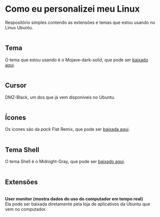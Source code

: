 # Como eu personalizei meu Linux
Respositório simples contendo as extensões e temas que estou usando no Linux Ubuntu.
<br />
<br />
## Tema
O tema que estou usando é o Mojave-dark-solid, que pode ser <a href="https://www.gnome-look.org/p/1275087/">baixado aqui</a>.
<br />
<br />
## Cursor
DMZ-Black, um dos que já vem disponíveis no Ubuntu.
<br />
<br />
## Ícones
Os ícones são da <i>pack</i> Flat Remix, que pode ser <a href="https://www.gnome-look.org/p/1012430/">baixada aqui</a>.
<br />
<br />
## Tema Shell
O tema Shell é o Midnight-Gray, que pode ser <a href="https://www.gnome-look.org/p/1273210/">baixado aqui</a>.
<br />
<br />
## Extensões
<br />
<strong>User monitor (mostra dados do uso do computador em tempo real)</strong> 
<br />
Ela pode ser baixada diretamente pela loja de aplicativos da Ubuntu que vem no computador.
<br />
<br />

